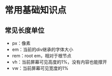 # 常用基础知识点

## 常见长度单位

- px：像素
- em：当前的div继承的字体大小
- rem：root em，相对于根节点
- vh：当前屏幕可见高度的1%，没有内容也能撑开
- vw：当前屏幕可见宽度的1%


